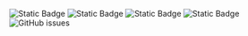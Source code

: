 ![Static Badge](https://img.shields.io/badge/blacklists-61-000000) ![Static Badge](https://img.shields.io/badge/blacklisted-2963280-cc0000) ![Static Badge](https://img.shields.io/badge/whitelisted-2251-00CC00) ![Static Badge](https://img.shields.io/badge/streaming_blacklist-28107-000000) ![GitHub issues](https://img.shields.io/github/issues/fabriziosalmi/blacklists)

